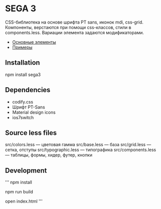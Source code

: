 # SEGA 3

СSS-библиотека на основе шрифта PT sans, иконок mdi, css-grid. 
Компоненты, верстаются при помощи css-классов, стили в components.less. 
Вариации элемента задаются модификаторами.

- [Основные элементы](http://signaltech.github.io/sega3/)
- [Примеры](http://signaltech.github.io/sega3/example.html)

## Installation

npm install sega3 

<link rel="stylesheet" href="node_modules/sega3/sega3.css" />

## Dependencies
- codify.css
- Шрифт PT-Sans
- Material design icons
- ios7switch

## Source less files
src/colors.less — цветовая гамма
src/base.less — база
src/grid.less — сетка, отступы
src/typographic.less — типографика
src/components.less — таблицы, формы, хидер, футер, кнопки

## Development
'''
  npm install
  
  npm run build
  
  open index.html
'''
